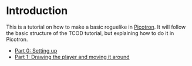 # Introduction
This is a tutorial on how to make a basic roguelike in [Picotron](https://www.lexaloffle.com/picotron.php). It will follow the basic structure of the TCOD tutorial, but explaining how to do it in Picotron.

- [Part 0: Setting up](./part-0/part-0.html)
- [Part 1: Drawing the player and moving it around](./part-1/part-1.html)
